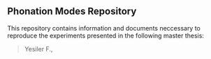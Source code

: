 ## Phonation Modes Repository

This repository contains information and documents neccessary to reproduce the experiments presented in the following master thesis:

> Yesiler F., 

